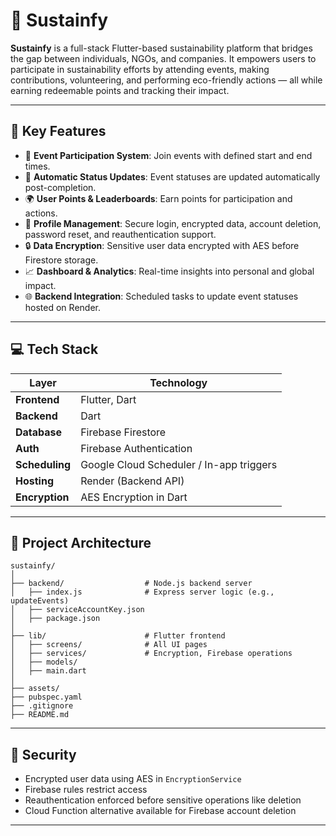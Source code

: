 # 🌱 Sustainfy

**Sustainfy** is a full-stack Flutter-based sustainability platform that bridges the gap between individuals, NGOs, and companies. It empowers users to participate in sustainability efforts by attending events, making contributions, volunteering, and performing eco-friendly actions — all while earning redeemable points and tracking their impact.

---

## 📌 Key Features

- 🎯 **Event Participation System**: Join events with defined start and end times.
- 🔔 **Automatic Status Updates**: Event statuses are updated automatically post-completion.
- 🌍 **User Points & Leaderboards**: Earn points for participation and actions.
- 🧲 **Profile Management**: Secure login, encrypted data, account deletion, password reset, and reauthentication support.
- 🔒 **Data Encryption**: Sensitive user data encrypted with AES before Firestore storage.
- 📈 **Dashboard & Analytics**: Real-time insights into personal and global impact.
- 🌐 **Backend Integration**: Scheduled tasks to update event statuses hosted on Render.

---

## 💻 Tech Stack

| Layer       | Technology                     |
|-------------|---------------------------------|
| **Frontend**| Flutter, Dart                   |
| **Backend** | Dart              |
| **Database**| Firebase Firestore              |
| **Auth**    | Firebase Authentication         |
| **Scheduling** | Google Cloud Scheduler / In-app triggers |
| **Hosting** | Render (Backend API)            |
| **Encryption** | AES Encryption in Dart        |

---

## 🧐 Project Architecture

```
sustainfy/
│
├── backend/                  # Node.js backend server
│   ├── index.js              # Express server logic (e.g., updateEvents)
│   ├── serviceAccountKey.json
│   ├── package.json
│
├── lib/                      # Flutter frontend
│   ├── screens/              # All UI pages
│   ├── services/             # Encryption, Firebase operations
│   ├── models/
│   ├── main.dart
│
├── assets/
├── pubspec.yaml
├── .gitignore
├── README.md
```

---

## 🔐 Security

- Encrypted user data using AES in `EncryptionService`
- Firebase rules restrict access
- Reauthentication enforced before sensitive operations like deletion
- Cloud Function alternative available for Firebase account deletion

---
